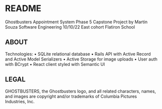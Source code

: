 # README
Ghostbusters Appointment System
Phase 5 Capstone Project by Martin Souza
Software Engineering 10/10/22 East cohort
Flatiron School

## ABOUT
Technologies:
• SQLite relational database
• Rails API with Active Record and Active Model Serializers
• Active Storage for image uploads
• User auth with BCrypt
• React client styled with Semantic UI

## LEGAL
GHOSTBUSTERS, the Ghostbusters logo, and all related characters, names, and images
are copyright and/or trademarks of Columbia Pictures Industries, Inc.